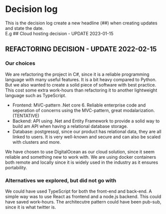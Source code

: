 # Decision log

This is the decision log create a new headline (##) when creating updates and state the date.  
E.g \## Cloud hosting decision - UPDATE 2023-01-15

## REFACTORING DECISION - UPDATE 2022-02-15

### Our choices 

We are refactoring the project in C#, since it is a reliable programming language with many useful features. It is a bit heavy compared to Python. But we also wanted to create a solid piece of software with best practice. This cost some extra work-hours than refactoring it to another lightweight language such as TypeScript. 

- Frontend: MVC-pattern .Net core 6. Reliable enterprise code and seperation of concerns using the MVC-pattern, great modalarization. (TENTATIVE)
- Backend: API using .Net and Entity Framework to provide a solid way to build am API when having a relational database storage.
- Database: postgressql, since our product has relational data, they are all linked to users. It is very well-known and secure and can also be scaled with clusters and more.

We have chosen to use DigitalOcean as our cloud solution, since it seem reliable and something new to work with. We are using docker containers both remote and locally since it is widely used in the industry as it ensures portability.

### Alternatives we explored, but did not go with

We could have used TypeScript for both the front-end and back-end. A simple way was to use React as frontend and a node.js backend. This could have saved work-hours. The architecutre pattern could have been pub-sub, since it is what twitter is.
 


